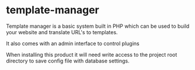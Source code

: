 # template-manager
Template manager is a basic system built in PHP which can be used to build your website and translate URL's to templates.

It also comes with an admin interface to control plugins

When installing this product it will need write access to the project root directory to save config file with database settings.
